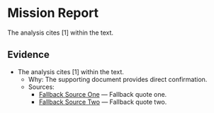 # Mission Report

The analysis cites [1] within the text.

## Evidence

- The analysis cites [1] within the text.
  - Why: The supporting document provides direct confirmation.
  - Sources:
    - [Fallback Source One](https://example.com/fallback-1#fragment) — Fallback quote one.
    - [Fallback Source Two](https://example.com/fallback-2#fragment) — Fallback quote two.
